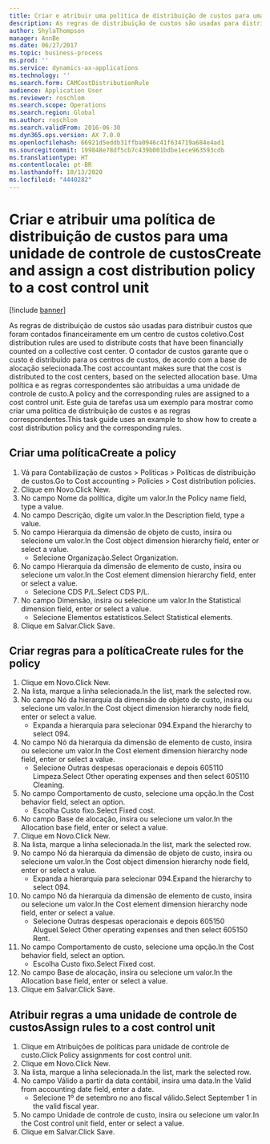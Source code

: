 ```yaml
---
title: Criar e atribuir uma política de distribuição de custos para uma unidade de controle de custos
description: As regras de distribuição de custos são usadas para distribuir custos que foram contados financeiramente em um centro de custos coletivo.
author: ShylaThompson
manager: AnnBe
ms.date: 06/27/2017
ms.topic: business-process
ms.prod: ''
ms.service: dynamics-ax-applications
ms.technology: ''
ms.search.form: CAMCostDistributionRule
audience: Application User
ms.reviewer: roschlom
ms.search.scope: Operations
ms.search.region: Global
ms.author: roschlom
ms.search.validFrom: 2016-06-30
ms.dyn365.ops.version: AX 7.0.0
ms.openlocfilehash: 66921d5eddb31ffba0946c41f634719a684e4ad1
ms.sourcegitcommit: 199848e78df5cb7c439b001bdbe1ece963593cdb
ms.translationtype: HT
ms.contentlocale: pt-BR
ms.lasthandoff: 10/13/2020
ms.locfileid: "4440282"
---
```

# <a name="create-and-assign-a-cost-distribution-policy-to-a-cost-control-unit"></a><span data-ttu-id="56de4-103">Criar e atribuir uma política de distribuição de custos para uma unidade de controle de custos</span><span class="sxs-lookup"><span data-stu-id="56de4-103">Create and assign a cost distribution policy to a cost control unit</span></span>

[!include [banner](../../includes/banner.md)]

<span data-ttu-id="56de4-104">As regras de distribuição de custos são usadas para distribuir custos que foram contados financeiramente em um centro de custos coletivo.</span><span class="sxs-lookup"><span data-stu-id="56de4-104">Cost distribution rules are used to distribute costs that have been financially counted on a collective cost center.</span></span> <span data-ttu-id="56de4-105">O contador de custos garante que o custo é distribuído para os centros de custos, de acordo com a base de alocação selecionada.</span><span class="sxs-lookup"><span data-stu-id="56de4-105">The cost accountant makes sure that the cost is distributed to the cost centers, based on the selected allocation base.</span></span> <span data-ttu-id="56de4-106">Uma política e as regras correspondentes são atribuídas a uma unidade de controle de custo.</span><span class="sxs-lookup"><span data-stu-id="56de4-106">A policy and the corresponding rules are assigned to a cost control unit.</span></span> <span data-ttu-id="56de4-107">Este guia de tarefas usa um exemplo para mostrar como criar uma política de distribuição de custos e as regras correspondentes.</span><span class="sxs-lookup"><span data-stu-id="56de4-107">This task guide uses an example to show how to create a cost distribution policy and the corresponding rules.</span></span>


## <a name="create-a-policy"></a><span data-ttu-id="56de4-108">Criar uma política</span><span class="sxs-lookup"><span data-stu-id="56de4-108">Create a policy</span></span>
1. <span data-ttu-id="56de4-109">Vá para Contabilização de custos > Políticas > Políticas de distribuição de custos.</span><span class="sxs-lookup"><span data-stu-id="56de4-109">Go to Cost accounting > Policies > Cost distribution policies.</span></span>
2. <span data-ttu-id="56de4-110">Clique em Novo.</span><span class="sxs-lookup"><span data-stu-id="56de4-110">Click New.</span></span>
3. <span data-ttu-id="56de4-111">No campo Nome da política, digite um valor.</span><span class="sxs-lookup"><span data-stu-id="56de4-111">In the Policy name field, type a value.</span></span>
4. <span data-ttu-id="56de4-112">No campo Descrição, digite um valor.</span><span class="sxs-lookup"><span data-stu-id="56de4-112">In the Description field, type a value.</span></span>
5. <span data-ttu-id="56de4-113">No campo Hierarquia da dimensão de objeto de custo, insira ou selecione um valor.</span><span class="sxs-lookup"><span data-stu-id="56de4-113">In the Cost object dimension hierarchy field, enter or select a value.</span></span>
    * <span data-ttu-id="56de4-114">Selecione Organização.</span><span class="sxs-lookup"><span data-stu-id="56de4-114">Select Organization.</span></span>  
6. <span data-ttu-id="56de4-115">No campo Hierarquia da dimensão de elemento de custo, insira ou selecione um valor.</span><span class="sxs-lookup"><span data-stu-id="56de4-115">In the Cost element dimension hierarchy field, enter or select a value.</span></span>
    * <span data-ttu-id="56de4-116">Selecione CDS P/L.</span><span class="sxs-lookup"><span data-stu-id="56de4-116">Select CDS P/L.</span></span>  
7. <span data-ttu-id="56de4-117">No campo Dimensão, insira ou selecione um valor.</span><span class="sxs-lookup"><span data-stu-id="56de4-117">In the Statistical dimension field, enter or select a value.</span></span>
    * <span data-ttu-id="56de4-118">Selecione Elementos estatísticos.</span><span class="sxs-lookup"><span data-stu-id="56de4-118">Select Statistical elements.</span></span>  
8. <span data-ttu-id="56de4-119">Clique em Salvar.</span><span class="sxs-lookup"><span data-stu-id="56de4-119">Click Save.</span></span>

## <a name="create-rules-for-the-policy"></a><span data-ttu-id="56de4-120">Criar regras para a política</span><span class="sxs-lookup"><span data-stu-id="56de4-120">Create rules for the policy</span></span>
1. <span data-ttu-id="56de4-121">Clique em Novo.</span><span class="sxs-lookup"><span data-stu-id="56de4-121">Click New.</span></span>
2. <span data-ttu-id="56de4-122">Na lista, marque a linha selecionada.</span><span class="sxs-lookup"><span data-stu-id="56de4-122">In the list, mark the selected row.</span></span>
3. <span data-ttu-id="56de4-123">No campo Nó da hierarquia da dimensão de objeto de custo, insira ou selecione um valor.</span><span class="sxs-lookup"><span data-stu-id="56de4-123">In the Cost object dimension hierarchy node field, enter or select a value.</span></span>
    * <span data-ttu-id="56de4-124">Expanda a hierarquia para selecionar 094.</span><span class="sxs-lookup"><span data-stu-id="56de4-124">Expand the hierarchy to select 094.</span></span>  
4. <span data-ttu-id="56de4-125">No campo Nó da hierarquia da dimensão de elemento de custo, insira ou selecione um valor.</span><span class="sxs-lookup"><span data-stu-id="56de4-125">In the Cost element dimension hierarchy node field, enter or select a value.</span></span>
    * <span data-ttu-id="56de4-126">Selecione Outras despesas operacionais e depois 605110 Limpeza.</span><span class="sxs-lookup"><span data-stu-id="56de4-126">Select Other operating expenses and then select 605110 Cleaning.</span></span>  
5. <span data-ttu-id="56de4-127">No campo Comportamento de custo, selecione uma opção.</span><span class="sxs-lookup"><span data-stu-id="56de4-127">In the Cost behavior field, select an option.</span></span>
    * <span data-ttu-id="56de4-128">Escolha Custo fixo.</span><span class="sxs-lookup"><span data-stu-id="56de4-128">Select Fixed cost.</span></span>  
6. <span data-ttu-id="56de4-129">No campo Base de alocação, insira ou selecione um valor.</span><span class="sxs-lookup"><span data-stu-id="56de4-129">In the Allocation base field, enter or select a value.</span></span>
7. <span data-ttu-id="56de4-130">Clique em Novo.</span><span class="sxs-lookup"><span data-stu-id="56de4-130">Click New.</span></span>
8. <span data-ttu-id="56de4-131">Na lista, marque a linha selecionada.</span><span class="sxs-lookup"><span data-stu-id="56de4-131">In the list, mark the selected row.</span></span>
9. <span data-ttu-id="56de4-132">No campo Nó da hierarquia da dimensão de objeto de custo, insira ou selecione um valor.</span><span class="sxs-lookup"><span data-stu-id="56de4-132">In the Cost object dimension hierarchy node field, enter or select a value.</span></span>
    * <span data-ttu-id="56de4-133">Expanda a hierarquia para selecionar 094.</span><span class="sxs-lookup"><span data-stu-id="56de4-133">Expand the hierarchy to select 094.</span></span>  
10. <span data-ttu-id="56de4-134">No campo Nó da hierarquia da dimensão de elemento de custo, insira ou selecione um valor.</span><span class="sxs-lookup"><span data-stu-id="56de4-134">In the Cost element dimension hierarchy node field, enter or select a value.</span></span>
    * <span data-ttu-id="56de4-135">Selecione Outras despesas operacionais e depois 605150 Aluguel.</span><span class="sxs-lookup"><span data-stu-id="56de4-135">Select Other operating expenses and then select 605150 Rent.</span></span>  
11. <span data-ttu-id="56de4-136">No campo Comportamento de custo, selecione uma opção.</span><span class="sxs-lookup"><span data-stu-id="56de4-136">In the Cost behavior field, select an option.</span></span>
    * <span data-ttu-id="56de4-137">Escolha Custo fixo.</span><span class="sxs-lookup"><span data-stu-id="56de4-137">Select Fixed cost.</span></span>  
12. <span data-ttu-id="56de4-138">No campo Base de alocação, insira ou selecione um valor.</span><span class="sxs-lookup"><span data-stu-id="56de4-138">In the Allocation base field, enter or select a value.</span></span>
13. <span data-ttu-id="56de4-139">Clique em Salvar.</span><span class="sxs-lookup"><span data-stu-id="56de4-139">Click Save.</span></span>

## <a name="assign-rules-to-a-cost-control-unit"></a><span data-ttu-id="56de4-140">Atribuir regras a uma unidade de controle de custos</span><span class="sxs-lookup"><span data-stu-id="56de4-140">Assign rules to a cost control unit</span></span>
1. <span data-ttu-id="56de4-141">Clique em Atribuições de políticas para unidade de controle de custo.</span><span class="sxs-lookup"><span data-stu-id="56de4-141">Click Policy assignments for cost control unit.</span></span>
2. <span data-ttu-id="56de4-142">Clique em Novo.</span><span class="sxs-lookup"><span data-stu-id="56de4-142">Click New.</span></span>
3. <span data-ttu-id="56de4-143">Na lista, marque a linha selecionada.</span><span class="sxs-lookup"><span data-stu-id="56de4-143">In the list, mark the selected row.</span></span>
4. <span data-ttu-id="56de4-144">No campo Válido a partir da data contábil, insira uma data.</span><span class="sxs-lookup"><span data-stu-id="56de4-144">In the Valid from accounting date field, enter a date.</span></span>
    * <span data-ttu-id="56de4-145">Selecione 1º de setembro no ano fiscal válido.</span><span class="sxs-lookup"><span data-stu-id="56de4-145">Select September 1 in the valid fiscal year.</span></span>  
5. <span data-ttu-id="56de4-146">No campo Unidade de controle de custo, insira ou selecione um valor.</span><span class="sxs-lookup"><span data-stu-id="56de4-146">In the Cost control unit field, enter or select a value.</span></span>
6. <span data-ttu-id="56de4-147">Clique em Salvar.</span><span class="sxs-lookup"><span data-stu-id="56de4-147">Click Save.</span></span>

